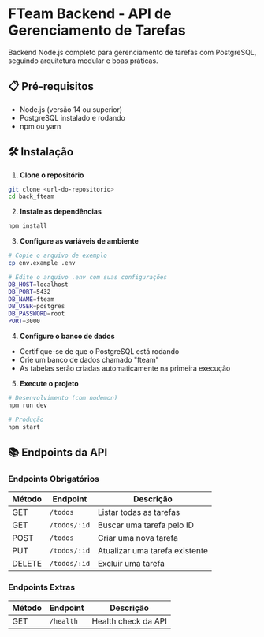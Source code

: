 # FTeam Backend - API de Gerenciamento de Tarefas

Backend Node.js completo para gerenciamento de tarefas com PostgreSQL, seguindo arquitetura modular e boas práticas.

## 📋 Pré-requisitos

- Node.js (versão 14 ou superior)
- PostgreSQL instalado e rodando
- npm ou yarn

## 🛠️ Instalação

1. **Clone o repositório**
```bash
git clone <url-do-repositorio>
cd back_fteam
```

2. **Instale as dependências**
```bash
npm install
```

3. **Configure as variáveis de ambiente**
```bash
# Copie o arquivo de exemplo
cp env.example .env

# Edite o arquivo .env com suas configurações
DB_HOST=localhost
DB_PORT=5432
DB_NAME=fteam
DB_USER=postgres
DB_PASSWORD=root
PORT=3000
```

4. **Configure o banco de dados**
- Certifique-se de que o PostgreSQL está rodando
- Crie um banco de dados chamado "fteam"
- As tabelas serão criadas automaticamente na primeira execução

5. **Execute o projeto**
```bash
# Desenvolvimento (com nodemon)
npm run dev

# Produção
npm start
```

## 📚 Endpoints da API

### Endpoints Obrigatórios

| Método | Endpoint | Descrição |
|--------|----------|-----------|
| GET | `/todos` | Listar todas as tarefas |
| GET | `/todos/:id` | Buscar uma tarefa pelo ID |
| POST | `/todos` | Criar uma nova tarefa |
| PUT | `/todos/:id` | Atualizar uma tarefa existente |
| DELETE | `/todos/:id` | Excluir uma tarefa |

### Endpoints Extras

| Método | Endpoint | Descrição |
|--------|----------|-----------|
| GET | `/health` | Health check da API |
